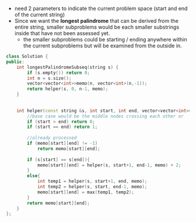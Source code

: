 - need 2 parameters to indicate the current problem space (start and end of the current string)
- Since we want the **longest palindrome** that can be derived from the entire string, smaller subproblems would be each smaller substrings inside that have not been assessed yet.
    - the smaller subproblems could be starting / ending anywhere within the current subproblems but will be examined from the outside in.
    
```cpp
class Solution {
public:
    int longestPalindromeSubseq(string s) {
        if (s.empty()) return 0;
        int n = s.size();
        vector<vector<int>>memo(n, vector<int>(n,-1));
        return helper(s, 0, n-1, memo); 
    }
    
   
    int helper(const string &s, int start, int end, vector<vector<int>>&memo){ 
        //base case would be the middle nodes crossing each other or 
        if (start > end) return 0;
        if (start == end) return 1;
        
        //already processed
        if (memo[start][end] != -1) 
            return memo[start][end];
        
        if (s[start] == s[end]){
            memo[start][end] = helper(s, start+1, end-1, memo) + 2;
        }
        else{
            int temp1 = helper(s, start+1, end, memo);
            int temp2 = helper(s, start, end-1, memo);
            memo[start][end] = max(temp1, temp2);
        }
        return memo[start][end];
    }
};
```
